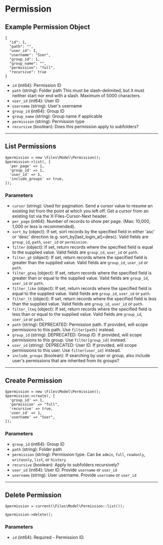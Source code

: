 # Permission

## Example Permission Object

```
{
  "id": 1,
  "path": "",
  "user_id": 1,
  "username": "Sser",
  "group_id": 1,
  "group_name": "",
  "permission": "full",
  "recursive": true
}
```

* `id` (int64): Permission ID
* `path` (string): Folder path This must be slash-delimited, but it must neither start nor end with a slash. Maximum of 5000 characters.
* `user_id` (int64): User ID
* `username` (string): User's username
* `group_id` (int64): Group ID
* `group_name` (string): Group name if applicable
* `permission` (string): Permission type
* `recursive` (boolean): Does this permission apply to subfolders?

---

## List Permissions

```
$permission = new \Files\Model\Permission();
$permission->list(, [
  'per_page' => 1,
  'group_id' => 1,
  'user_id' => 1,
  'include_groups' => true,
]);
```


### Parameters

* `cursor` (string): Used for pagination.  Send a cursor value to resume an existing list from the point at which you left off.  Get a cursor from an existing list via the X-Files-Cursor-Next header.
* `per_page` (int64): Number of records to show per page.  (Max: 10,000, 1,000 or less is recommended).
* `sort_by` (object): If set, sort records by the specified field in either 'asc' or 'desc' direction (e.g. sort_by[last_login_at]=desc). Valid fields are `group_id`, `path`, `user_id` or `permission`.
* `filter` (object): If set, return records where the specified field is equal to the supplied value. Valid fields are `group_id`, `user_id` or `path`.
* `filter_gt` (object): If set, return records where the specified field is greater than the supplied value. Valid fields are `group_id`, `user_id` or `path`.
* `filter_gteq` (object): If set, return records where the specified field is greater than or equal to the supplied value. Valid fields are `group_id`, `user_id` or `path`.
* `filter_like` (object): If set, return records where the specified field is equal to the supplied value. Valid fields are `group_id`, `user_id` or `path`.
* `filter_lt` (object): If set, return records where the specified field is less than the supplied value. Valid fields are `group_id`, `user_id` or `path`.
* `filter_lteq` (object): If set, return records where the specified field is less than or equal to the supplied value. Valid fields are `group_id`, `user_id` or `path`.
* `path` (string): DEPRECATED: Permission path.  If provided, will scope permissions to this path. Use `filter[path]` instead.
* `group_id` (string): DEPRECATED: Group ID.  If provided, will scope permissions to this group. Use `filter[group_id]` instead.`
* `user_id` (string): DEPRECATED: User ID.  If provided, will scope permissions to this user. Use `filter[user_id]` instead.`
* `include_groups` (boolean): If searching by user or group, also include user's permissions that are inherited from its groups?

---

## Create Permission

```
$permission = new \Files\Model\Permission();
$permission->create(, [
  'group_id' => 1,
  'permission' => "full",
  'recursive' => true,
  'user_id' => 1,
  'username' => "Sser",
]);
```


### Parameters

* `group_id` (int64): Group ID
* `path` (string): Folder path
* `permission` (string):  Permission type.  Can be `admin`, `full`, `readonly`, `writeonly`, `list`, or `history`
* `recursive` (boolean): Apply to subfolders recursively?
* `user_id` (int64): User ID.  Provide `username` or `user_id`
* `username` (string): User username.  Provide `username` or `user_id`

---

## Delete Permission

```
$permission = current(\Files\Model\Permission::list());

$permission->delete();
```

### Parameters

* `id` (int64): Required - Permission ID.

